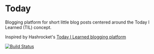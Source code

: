 # Today

Blogging platform for short little blog posts centered around the Today I
Learned (TIL) concept.

Inspired by Hashrocket's [Today I Learned blogging platform]


[![Build
Status](http://img.shields.io/travis/amaltson/today.svg)](https://travis-ci.org/amaltson/today)


[Today I Learned blogging platform]: http://til.hashrocket.com/
